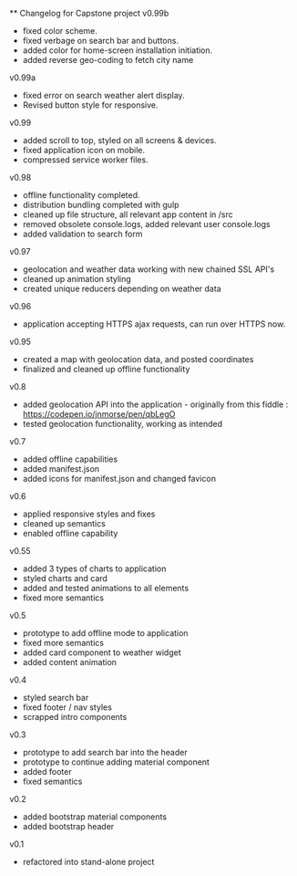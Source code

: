 ** Changelog for Capstone project
v0.99b
- fixed color scheme.
- fixed verbage on search bar and buttons.
- added color for home-screen installation initiation. 
- added reverse geo-coding to fetch city name

v0.99a
- fixed error on search weather alert display.
- Revised button style for responsive.

v0.99
- added scroll to top, styled on all screens & devices.
- fixed application icon on mobile.
- compressed service worker files.

v0.98
- offline functionality completed.
- distribution bundling completed with gulp
- cleaned up file structure, all relevant app content in /src
- removed obsolete console.logs, added relevant user console.logs
- added validation to search form

v0.97
- geolocation and weather data working with new chained SSL API's
- cleaned up animation styling
- created unique reducers depending on weather data

v0.96
- application accepting HTTPS ajax requests, can run over HTTPS now. 

v0.95
- created a map with geolocation data, and posted coordinates
- finalized and cleaned up offline functionality

v0.8
- added geolocation API into the application - originally from this fiddle : https://codepen.io/jnmorse/pen/qbLegO
- tested geolocation functionality, working as intended

v0.7
- added offline capabilities
- added manifest.json
- added icons for manifest.json and changed favicon

v0.6
- applied responsive styles and fixes
- cleaned up semantics
- enabled offline capability

v0.55
- added 3 types of charts to application
- styled charts and card
- added and tested animations to all elements
- fixed more semantics

v0.5
- prototype to add offline mode to application
- fixed more semantics
- added card component to weather widget
- added content animation

v0.4
- styled search bar
- fixed footer / nav styles
- scrapped intro components

v0.3
- prototype to add search bar into the header
- prototype to continue adding material component
- added footer
- fixed semantics

v0.2
- added bootstrap material components
- added bootstrap header

v0.1
- refactored into stand-alone project